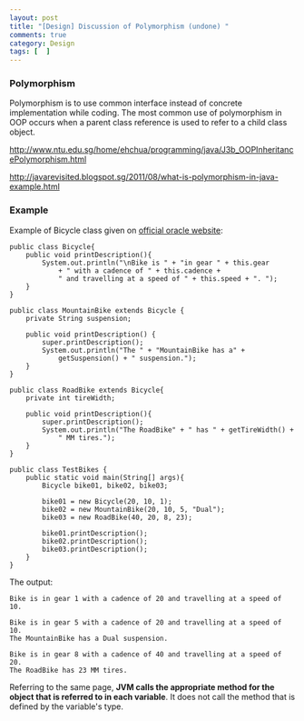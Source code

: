 ```yaml
---
layout: post
title: "[Design] Discussion of Polymorphism (undone) "
comments: true
category: Design
tags: [  ]
---
```


### Polymorphism

Polymorphism is to use common interface instead of concrete implementation while coding. The most common use of polymorphism in OOP occurs when a parent class reference is used to refer to a child class object.

http://www.ntu.edu.sg/home/ehchua/programming/java/J3b_OOPInheritancePolymorphism.html

http://javarevisited.blogspot.sg/2011/08/what-is-polymorphism-in-java-example.html

### Example 

Example of Bicycle class given on [official oracle website](http://docs.oracle.com/javase/tutorial/java/IandI/polymorphism.html): 

    public class Bicycle{
        public void printDescription(){
            System.out.println("\nBike is " + "in gear " + this.gear
                + " with a cadence of " + this.cadence +
                " and travelling at a speed of " + this.speed + ". ");
        }
    }

    public class MountainBike extends Bicycle {
        private String suspension;

        public void printDescription() {
            super.printDescription();
            System.out.println("The " + "MountainBike has a" +
                getSuspension() + " suspension.");
        }
    }

    public class RoadBike extends Bicycle{
        private int tireWidth;

        public void printDescription(){
            super.printDescription();
            System.out.println("The RoadBike" + " has " + getTireWidth() +
                " MM tires.");
        }
    }

    public class TestBikes {
        public static void main(String[] args){
            Bicycle bike01, bike02, bike03;

            bike01 = new Bicycle(20, 10, 1);
            bike02 = new MountainBike(20, 10, 5, "Dual");
            bike03 = new RoadBike(40, 20, 8, 23);

            bike01.printDescription();
            bike02.printDescription();
            bike03.printDescription();
        }
    }

The output: 

    Bike is in gear 1 with a cadence of 20 and travelling at a speed of 10. 

    Bike is in gear 5 with a cadence of 20 and travelling at a speed of 10. 
    The MountainBike has a Dual suspension.

    Bike is in gear 8 with a cadence of 40 and travelling at a speed of 20. 
    The RoadBike has 23 MM tires.

Referring to the same page, __JVM calls the appropriate method for the object that is referred to in each variable__. It does not call the method that is defined by the variable's type. 
